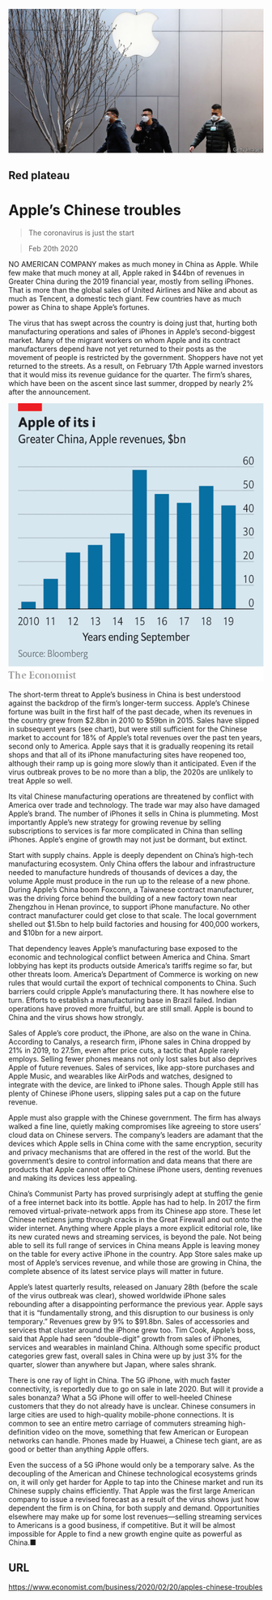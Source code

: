 ![](./images/20200222_WBP001_0.jpg)

## Red plateau

# Apple’s Chinese troubles

> The coronavirus is just the start

> Feb 20th 2020

NO AMERICAN COMPANY makes as much money in China as Apple. While few make that much money at all, Apple raked in $44bn of revenues in Greater China during the 2019 financial year, mostly from selling iPhones. That is more than the global sales of United Airlines and Nike and about as much as Tencent, a domestic tech giant. Few countries have as much power as China to shape Apple’s fortunes.

The virus that has swept across the country is doing just that, hurting both manufacturing operations and sales of iPhones in Apple’s second-biggest market. Many of the migrant workers on whom Apple and its contract manufacturers depend have not yet returned to their posts as the movement of people is restricted by the government. Shoppers have not yet returned to the streets. As a result, on February 17th Apple warned investors that it would miss its revenue guidance for the quarter. The firm’s shares, which have been on the ascent since last summer, dropped by nearly 2% after the announcement.

![](./images/20200222_WBC377.png)

The short-term threat to Apple’s business in China is best understood against the backdrop of the firm’s longer-term success. Apple’s Chinese fortune was built in the first half of the past decade, when its revenues in the country grew from $2.8bn in 2010 to $59bn in 2015. Sales have slipped in subsequent years (see chart), but were still sufficient for the Chinese market to account for 18% of Apple’s total revenues over the past ten years, second only to America. Apple says that it is gradually reopening its retail shops and that all of its iPhone manufacturing sites have reopened too, although their ramp up is going more slowly than it anticipated. Even if the virus outbreak proves to be no more than a blip, the 2020s are unlikely to treat Apple so well.

Its vital Chinese manufacturing operations are threatened by conflict with America over trade and technology. The trade war may also have damaged Apple’s brand. The number of iPhones it sells in China is plummeting. Most importantly Apple’s new strategy for growing revenue by selling subscriptions to services is far more complicated in China than selling iPhones. Apple’s engine of growth may not just be dormant, but extinct.

Start with supply chains. Apple is deeply dependent on China’s high-tech manufacturing ecosystem. Only China offers the labour and infrastructure needed to manufacture hundreds of thousands of devices a day, the volume Apple must produce in the run up to the release of a new phone. During Apple’s China boom Foxconn, a Taiwanese contract manufacturer, was the driving force behind the building of a new factory town near Zhengzhou in Henan province, to support iPhone manufacture. No other contract manufacturer could get close to that scale. The local government shelled out $1.5bn to help build factories and housing for 400,000 workers, and $10bn for a new airport.

That dependency leaves Apple’s manufacturing base exposed to the economic and technological conflict between America and China. Smart lobbying has kept its products outside America’s tariffs regime so far, but other threats loom. America’s Department of Commerce is working on new rules that would curtail the export of technical components to China. Such barriers could cripple Apple’s manufacturing there. It has nowhere else to turn. Efforts to establish a manufacturing base in Brazil failed. Indian operations have proved more fruitful, but are still small. Apple is bound to China and the virus shows how strongly.

Sales of Apple’s core product, the iPhone, are also on the wane in China. According to Canalys, a research firm, iPhone sales in China dropped by 21% in 2019, to 27.5m, even after price cuts, a tactic that Apple rarely employs. Selling fewer phones means not only lost sales but also deprives Apple of future revenues. Sales of services, like app-store purchases and Apple Music, and wearables like AirPods and watches, designed to integrate with the device, are linked to iPhone sales. Though Apple still has plenty of Chinese iPhone users, slipping sales put a cap on the future revenue.

Apple must also grapple with the Chinese government. The firm has always walked a fine line, quietly making compromises like agreeing to store users’ cloud data on Chinese servers. The company’s leaders are adamant that the devices which Apple sells in China come with the same encryption, security and privacy mechanisms that are offered in the rest of the world. But the government’s desire to control information and data means that there are products that Apple cannot offer to Chinese iPhone users, denting revenues and making its devices less appealing.

China’s Communist Party has proved surprisingly adept at stuffing the genie of a free internet back into its bottle. Apple has had to help. In 2017 the firm removed virtual-private-network apps from its Chinese app store. These let Chinese netizens jump through cracks in the Great Firewall and out onto the wider internet. Anything where Apple plays a more explicit editorial role, like its new curated news and streaming services, is beyond the pale. Not being able to sell its full range of services in China means Apple is leaving money on the table for every active iPhone in the country. App Store sales make up most of Apple’s services revenue, and while those are growing in China, the complete absence of its latest service plays will matter in future.

Apple’s latest quarterly results, released on January 28th (before the scale of the virus outbreak was clear), showed worldwide iPhone sales rebounding after a disappointing performance the previous year. Apple says that it is “fundamentally strong, and this disruption to our business is only temporary.” Revenues grew by 9% to $91.8bn. Sales of accessories and services that cluster around the iPhone grew too. Tim Cook, Apple’s boss, said that Apple had seen “double-digit” growth from sales of iPhones, services and wearables in mainland China. Although some specific product categories grew fast, overall sales in China were up by just 3% for the quarter, slower than anywhere but Japan, where sales shrank.

There is one ray of light in China. The 5G iPhone, with much faster connectivity, is reportedly due to go on sale in late 2020. But will it provide a sales bonanza? What a 5G iPhone will offer to well-heeled Chinese customers that they do not already have is unclear. Chinese consumers in large cities are used to high-quality mobile-phone connections. It is common to see an entire metro carriage of commuters streaming high-definition video on the move, something that few American or European networks can handle. Phones made by Huawei, a Chinese tech giant, are as good or better than anything Apple offers.

Even the success of a 5G iPhone would only be a temporary salve. As the decoupling of the American and Chinese technological ecosystems grinds on, it will only get harder for Apple to tap into the Chinese market and run its Chinese supply chains efficiently. That Apple was the first large American company to issue a revised forecast as a result of the virus shows just how dependent the firm is on China, for both supply and demand. Opportunities elsewhere may make up for some lost revenues—selling streaming services to Americans is a good business, if competitive. But it will be almost impossible for Apple to find a new growth engine quite as powerful as China.■

## URL

https://www.economist.com/business/2020/02/20/apples-chinese-troubles
